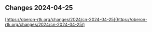 ## Changes 2024-04-25

[https://oberon-rtk.org/changes/2024/cn-2024-04-25](https://oberon-rtk.org/changes/2024/cn-2024-04-25/)
